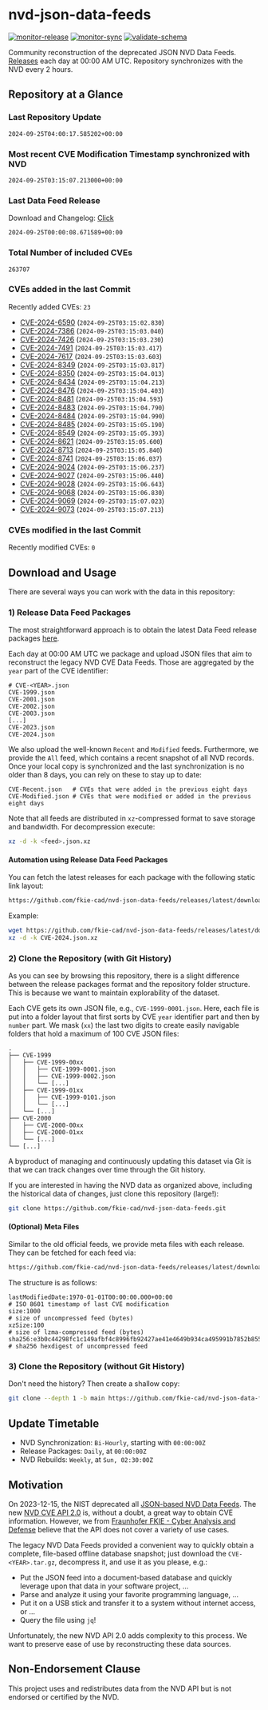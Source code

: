 # nvd-json-data-feeds

[![monitor-release](https://github.com/fkie-cad/nvd-json-data-feeds/actions/workflows/monitor_release.yml/badge.svg)](https://github.com/fkie-cad/nvd-json-data-feeds/actions/workflows/monitor_release.yml)
[![monitor-sync](https://github.com/fkie-cad/nvd-json-data-feeds/actions/workflows/monitor_sync.yml/badge.svg)](https://github.com/fkie-cad/nvd-json-data-feeds/actions/workflows/monitor_sync.yml)
[![validate-schema](https://github.com/fkie-cad/nvd-json-data-feeds/actions/workflows/validate_schema.yml/badge.svg)](https://github.com/fkie-cad/nvd-json-data-feeds/actions/workflows/validate_schema.yml)

Community reconstruction of the deprecated JSON NVD Data Feeds.
[Releases](https://github.com/fkie-cad/nvd-json-data-feeds/releases/latest) each day at 00:00 AM UTC.
Repository synchronizes with the NVD every 2 hours.

## Repository at a Glance

### Last Repository Update

```plain
2024-09-25T04:00:17.585202+00:00
```

### Most recent CVE Modification Timestamp synchronized with NVD

```plain
2024-09-25T03:15:07.213000+00:00
```

### Last Data Feed Release

Download and Changelog: [Click](https://github.com/fkie-cad/nvd-json-data-feeds/releases/latest)

```plain
2024-09-25T00:00:08.671589+00:00
```

### Total Number of included CVEs

```plain
263707
```

### CVEs added in the last Commit

Recently added CVEs: `23`

- [CVE-2024-6590](CVE-2024/CVE-2024-65xx/CVE-2024-6590.json) (`2024-09-25T03:15:02.830`)
- [CVE-2024-7386](CVE-2024/CVE-2024-73xx/CVE-2024-7386.json) (`2024-09-25T03:15:03.040`)
- [CVE-2024-7426](CVE-2024/CVE-2024-74xx/CVE-2024-7426.json) (`2024-09-25T03:15:03.230`)
- [CVE-2024-7491](CVE-2024/CVE-2024-74xx/CVE-2024-7491.json) (`2024-09-25T03:15:03.417`)
- [CVE-2024-7617](CVE-2024/CVE-2024-76xx/CVE-2024-7617.json) (`2024-09-25T03:15:03.603`)
- [CVE-2024-8349](CVE-2024/CVE-2024-83xx/CVE-2024-8349.json) (`2024-09-25T03:15:03.817`)
- [CVE-2024-8350](CVE-2024/CVE-2024-83xx/CVE-2024-8350.json) (`2024-09-25T03:15:04.013`)
- [CVE-2024-8434](CVE-2024/CVE-2024-84xx/CVE-2024-8434.json) (`2024-09-25T03:15:04.213`)
- [CVE-2024-8476](CVE-2024/CVE-2024-84xx/CVE-2024-8476.json) (`2024-09-25T03:15:04.403`)
- [CVE-2024-8481](CVE-2024/CVE-2024-84xx/CVE-2024-8481.json) (`2024-09-25T03:15:04.593`)
- [CVE-2024-8483](CVE-2024/CVE-2024-84xx/CVE-2024-8483.json) (`2024-09-25T03:15:04.790`)
- [CVE-2024-8484](CVE-2024/CVE-2024-84xx/CVE-2024-8484.json) (`2024-09-25T03:15:04.990`)
- [CVE-2024-8485](CVE-2024/CVE-2024-84xx/CVE-2024-8485.json) (`2024-09-25T03:15:05.190`)
- [CVE-2024-8549](CVE-2024/CVE-2024-85xx/CVE-2024-8549.json) (`2024-09-25T03:15:05.393`)
- [CVE-2024-8621](CVE-2024/CVE-2024-86xx/CVE-2024-8621.json) (`2024-09-25T03:15:05.600`)
- [CVE-2024-8713](CVE-2024/CVE-2024-87xx/CVE-2024-8713.json) (`2024-09-25T03:15:05.840`)
- [CVE-2024-8741](CVE-2024/CVE-2024-87xx/CVE-2024-8741.json) (`2024-09-25T03:15:06.037`)
- [CVE-2024-9024](CVE-2024/CVE-2024-90xx/CVE-2024-9024.json) (`2024-09-25T03:15:06.237`)
- [CVE-2024-9027](CVE-2024/CVE-2024-90xx/CVE-2024-9027.json) (`2024-09-25T03:15:06.440`)
- [CVE-2024-9028](CVE-2024/CVE-2024-90xx/CVE-2024-9028.json) (`2024-09-25T03:15:06.643`)
- [CVE-2024-9068](CVE-2024/CVE-2024-90xx/CVE-2024-9068.json) (`2024-09-25T03:15:06.830`)
- [CVE-2024-9069](CVE-2024/CVE-2024-90xx/CVE-2024-9069.json) (`2024-09-25T03:15:07.023`)
- [CVE-2024-9073](CVE-2024/CVE-2024-90xx/CVE-2024-9073.json) (`2024-09-25T03:15:07.213`)


### CVEs modified in the last Commit

Recently modified CVEs: `0`



## Download and Usage

There are several ways you can work with the data in this repository:

### 1) Release Data Feed Packages

The most straightforward approach is to obtain the latest Data Feed release packages [here](https://github.com/fkie-cad/nvd-json-data-feeds/releases/latest).

Each day at 00:00 AM UTC we package and upload JSON files that aim to reconstruct the legacy NVD CVE Data Feeds.
Those are aggregated by the `year` part of the CVE identifier:

```
# CVE-<YEAR>.json
CVE-1999.json
CVE-2001.json
CVE-2002.json
CVE-2003.json
[...]
CVE-2023.json
CVE-2024.json
```

We also upload the well-known `Recent` and `Modified` feeds.
Furthermore, we provide the `All` feed, which contains a recent snapshot of all NVD records.
Once your local copy is synchronized and the last synchronization is no older than 8 days, you can rely on these to stay up to date:

```plain
CVE-Recent.json   # CVEs that were added in the previous eight days
CVE-Modified.json # CVEs that were modified or added in the previous eight days
```

Note that all feeds are distributed in `xz`-compressed format to save storage and bandwidth.
For decompression execute:

```sh
xz -d -k <feed>.json.xz
```

#### Automation using Release Data Feed Packages

You can fetch the latest releases for each package with the following static link layout:

```sh
https://github.com/fkie-cad/nvd-json-data-feeds/releases/latest/download/CVE-<YEAR>.json.xz
```

Example:

```sh
wget https://github.com/fkie-cad/nvd-json-data-feeds/releases/latest/download/CVE-2024.json.xz
xz -d -k CVE-2024.json.xz
```

### 2) Clone the Repository (with Git History)

As you can see by browsing this repository, there is a slight difference between the release packages format and the repository folder structure.
This is because we want to maintain explorability of the dataset.

Each CVE gets its own JSON file, e.g., `CVE-1999-0001.json`.
Here, each file is put into a folder layout that first sorts by CVE `year` identifier part and then by `number` part.
We mask (`xx`) the last two digits to create easily navigable folders that hold a maximum of 100 CVE JSON files:

```plain
.
├── CVE-1999
│   ├── CVE-1999-00xx
│   │   ├── CVE-1999-0001.json
│   │   ├── CVE-1999-0002.json
│   │   └── [...]
│   ├── CVE-1999-01xx
│   │   ├── CVE-1999-0101.json
│   │   └── [...]
│   └── [...]
├── CVE-2000
│   ├── CVE-2000-00xx
│   ├── CVE-2000-01xx
│   └── [...]
└── [...]
```

A byproduct of managing and continuously updating this dataset via Git is that we can track changes over time through the Git history.

If you are interested in having the NVD data as organized above, including the historical data of changes, just clone this repository (large!):

```sh
git clone https://github.com/fkie-cad/nvd-json-data-feeds.git
```

#### (Optional) Meta Files

Similar to the old official feeds, we provide meta files with each release. They can be fetched for each feed via:

```sh
https://github.com/fkie-cad/nvd-json-data-feeds/releases/latest/download/CVE-<YEAR>.meta
```

The structure is as follows:

```plain
lastModifiedDate:1970-01-01T00:00:00.000+00:00                          # ISO 8601 timestamp of last CVE modification
size:1000                                                               # size of uncompressed feed (bytes)
xzSize:100                                                              # size of lzma-compressed feed (bytes)
sha256:e3b0c44298fc1c149afbf4c8996fb92427ae41e4649b934ca495991b7852b855 # sha256 hexdigest of uncompressed feed
```

### 3) Clone the Repository (without Git History)

Don't need the history? Then create a shallow copy:

```sh
git clone --depth 1 -b main https://github.com/fkie-cad/nvd-json-data-feeds.git
```


## Update Timetable

* NVD Synchronization: `Bi-Hourly`, starting with `00:00:00Z`
* Release Packages: `Daily`, at `00:00:00Z`
* NVD Rebuilds: `Weekly`, at `Sun, 02:30:00Z`


## Motivation

On 2023-12-15, the NIST deprecated all [JSON-based NVD Data Feeds](https://nvd.nist.gov/vuln/data-feeds#divRetirementBanner-1).
The new [NVD CVE API 2.0](https://nvd.nist.gov/developers/vulnerabilities) is, without a doubt, a great way to obtain CVE information.
However, we from [Fraunhofer FKIE - Cyber Analysis and Defense](https://www.fkie.fraunhofer.de/en/departments/cad.html) believe that the API does not cover a variety of use cases.

The legacy NVD Data Feeds provided a convenient way to quickly obtain a complete, file-based offline database snapshot; just download the `CVE-<YEAR>.tar.gz`, decompress it, and use it as you please, e.g.:

- Put the JSON feed into a document-based database and quickly leverage upon that data in your software project, ...
- Parse and analyze it using your favorite programming language, ...
- Put it on a USB stick and transfer it to a system without internet access, or ...
- Query the file using `jq`!

Unfortunately, the new NVD API 2.0 adds complexity to this process.
We want to preserve ease of use by reconstructing these data sources.

## Non-Endorsement Clause

This project uses and redistributes data from the NVD API but is not endorsed or certified by the NVD.